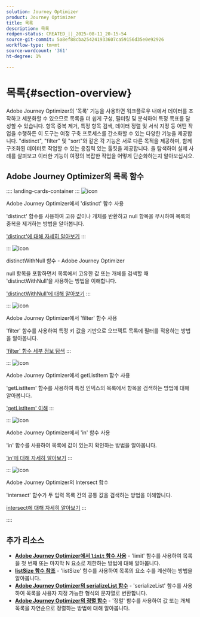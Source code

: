 ```yaml
---
solution: Journey Optimizer
product: Journey Optimizer
title: 목록
description: 목록
redpen-status: CREATED_||_2025-08-11_20-15-54
source-git-commit: 5a8ef88cba254241933607ca59156d35e0e92926
workflow-type: tm+mt
source-wordcount: '361'
ht-degree: 1%

---
```



# 목록{#section-overview}

Adobe Journey Optimizer의 &#39;목록&#39; 기능을 사용하면 워크플로우 내에서 데이터를 조작하고 세분화할 수 있으므로 목록을 더 쉽게 구성, 필터링 및 분석하여 특정 목표를 달성할 수 있습니다. 항목 중복 제거, 특정 항목 검색, 데이터 정렬 및 서식 지정 등 어떤 작업을 수행하든 이 도구는 여정 구축 프로세스를 간소화할 수 있는 다양한 기능을 제공합니다. &quot;distinct&quot;, &quot;filter&quot; 및 &quot;sort&quot;와 같은 각 기능은 서로 다른 목적을 제공하며, 함께 구조화된 데이터로 작업할 수 있는 응집력 있는 툴킷을 제공합니다. 을 탐색하여 실제 사례를 살펴보고 이러한 기능이 여정의 복잡한 작업을 어떻게 단순화하는지 알아보십시오.

## Adobe Journey Optimizer의 목록 함수

:::: landing-cards-container
:::
![icon](https://cdn.experienceleague.adobe.com/icons/code-branch.svg?lang=ko)

Adobe Journey Optimizer에서 &#39;distinct&#39; 함수 사용

&#39;distinct&#39; 함수를 사용하여 고유 값이나 개체를 반환하고 null 항목을 무시하여 목록의 중복을 제거하는 방법을 알아봅니다.

[&#39;distinct&#39;에 대해 자세히 알아보기](../using/building-journeys/functions/functiondistinct.md)
:::

:::
![icon](https://cdn.experienceleague.adobe.com/icons/code-branch.svg?lang=ko)

distinctWithNull 함수 - Adobe Journey Optimizer

null 항목을 포함하면서 목록에서 고유한 값 또는 개체를 검색할 때 &#39;distinctWithNull&#39;을 사용하는 방법을 이해합니다.

[&#39;distinctWithNull&#39;에 대해 알아보기](../using/building-journeys/functions/functiondistinctwithnull.md)
:::

:::
![icon](https://cdn.experienceleague.adobe.com/icons/code-branch.svg?lang=ko)

Adobe Journey Optimizer에서 &#39;filter&#39; 함수 사용

&#39;filter&#39; 함수를 사용하여 특정 키 값을 기반으로 오브젝트 목록에 필터를 적용하는 방법을 알아봅니다.

[&#39;filter&#39; 함수 세부 정보 탐색](../using/building-journeys/functions/functionfilter.md)
:::

:::
![icon](https://cdn.experienceleague.adobe.com/icons/code-branch.svg?lang=ko)

Adobe Journey Optimizer에서 getListItem 함수 사용

&#39;getListItem&#39; 함수를 사용하여 특정 인덱스의 목록에서 항목을 검색하는 방법에 대해 알아봅니다.

[&#39;getListItem&#39; 이해](../using/building-journeys/functions/functiongetlistitem.md)
:::

:::
![icon](https://cdn.experienceleague.adobe.com/icons/code-branch.svg?lang=ko)

Adobe Journey Optimizer에서 &#39;in&#39; 함수 사용

&#39;in&#39; 함수를 사용하여 목록에 값이 있는지 확인하는 방법을 알아봅니다.

[&#39;in&#39;에 대해 자세히 알아보기](../using/building-journeys/functions/functionin.md)
:::

:::
![icon](https://cdn.experienceleague.adobe.com/icons/code-branch.svg?lang=ko)

Adobe Journey Optimizer의 Intersect 함수

&#39;intersect&#39; 함수가 두 입력 목록 간의 공통 값을 검색하는 방법을 이해합니다.

[intersect에 대해 자세히 알아보기](../using/building-journeys/functions/functionintersect.md)
:::

::::


## 추가 리소스

- **[Adobe Journey Optimizer에서 `limit` 함수 사용](../using/building-journeys/functions/functionlimit.md)** - &#39;limit&#39; 함수를 사용하여 목록을 첫 번째 또는 마지막 N 요소로 제한하는 방법에 대해 알아봅니다.
- **[listSize 함수 참조](../using/building-journeys/functions/functionlistsize.md)** - &#39;listSize&#39; 함수를 사용하여 목록의 요소 수를 계산하는 방법을 알아봅니다.
- **[Adobe Journey Optimizer의 serializeList 함수](../using/building-journeys/functions/functionserializelist.md)** - &#39;serializeList&#39; 함수를 사용하여 목록을 사용자 지정 가능한 형식의 문자열로 변환합니다.
- **[Adobe Journey Optimizer의 정렬 함수](../using/building-journeys/functions/functionsort.md)** - &#39;정렬&#39; 함수를 사용하여 값 또는 개체 목록을 자연순으로 정렬하는 방법에 대해 알아봅니다.
